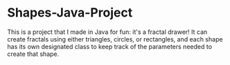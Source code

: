 # Shapes-Java-Project
 This is a project that I made in Java for fun: it's a fractal drawer! It can create fractals using either triangles, circles, or rectangles, and each shape has its own designated class to keep track of the parameters needed to create that shape.
